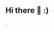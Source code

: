## Hi there 👋 :)

<!--
**JenniferDavis393792608/JenniferDavis393792608** is a ✨ _special_ ✨ repository because its `README.md` (this file) appears on your GitHub profile.

Here are some ideas to get you started:

- 🔭 I’m currently working on ....
- 🌱 I’m currently learning ...
- 👯 I’m looking to collaborate on ...
- 🤔 I’m looking for help with ...s
- 💬 Ask me about ...
- 📫 How to reach me: ...
- 😄 Pronouns: ...
- ⚡ Fun fact: ...
-->.
